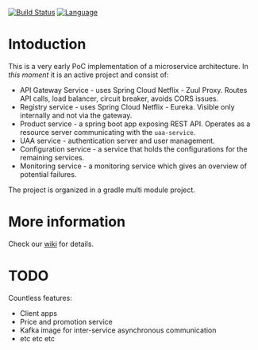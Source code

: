 [![Build Status](https://api.travis-ci.org/Digital-Bulgaria/microservice-poc.svg?branch=master)](https://travis-ci.org/Digital-Bulgaria/microservice-poc)
[![Language](http://img.shields.io/badge/language-java-brightgreen.svg)](https://www.java.com/)


# Intoduction

This is a very early PoC implementation of a microservice architecture. 
In *this moment* it is an active project and consist of:

* API Gateway Service - uses Spring Cloud Netflix - Zuul Proxy. Routes API calls, load balancer, circuit breaker, avoids CORS issues.
* Registry service - uses Spring Cloud Netflix - Eureka. Visible only internally and not via the gateway.
* Product service - a spring boot app exposing REST API. Operates as a resource server communicating with the `uaa-service`.
* UAA service - authentication server and user management.
* Configuration service - a service that holds the configurations for the remaining services.
* Monitoring service - a monitoring service which gives an overview of potential failures.

The project is organized in a gradle multi module project.

# More information

Check our [wiki](https://github.com/REWE-Digital-Bulgaria/microservice-poc/wiki) for details.

# TODO

Countless features:

* Client apps 
* Price and promotion service
* Kafka image for inter-service asynchronous communication
* etc etc etc
